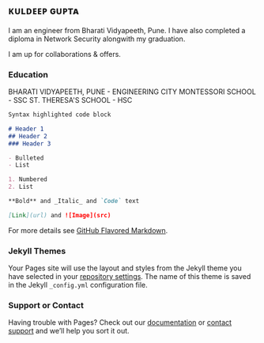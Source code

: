 ## ᴋᴜʟᴅᴇᴇᴘ ɢᴜᴘᴛᴀ

I am an engineer from Bharati Vidyapeeth, Pune. I have also completed a diploma in Network Security alongwith my graduation.

I am up for collaborations & offers.

### Education

BHARATI VIDYAPEETH, PUNE - ENGINEERING
CITY MONTESSORI SCHOOL - SSC
ST. THERESA'S SCHOOL - HSC

```markdown
Syntax highlighted code block

# Header 1
## Header 2
### Header 3

- Bulleted
- List

1. Numbered
2. List

**Bold** and _Italic_ and `Code` text

[Link](url) and ![Image](src)
```

For more details see [GitHub Flavored Markdown](https://guides.github.com/features/mastering-markdown/).

### Jekyll Themes

Your Pages site will use the layout and styles from the Jekyll theme you have selected in your [repository settings](https://github.com/KuldeepCoder1/Resume/settings/pages). The name of this theme is saved in the Jekyll `_config.yml` configuration file.

### Support or Contact

Having trouble with Pages? Check out our [documentation](https://docs.github.com/categories/github-pages-basics/) or [contact support](https://support.github.com/contact) and we’ll help you sort it out.
